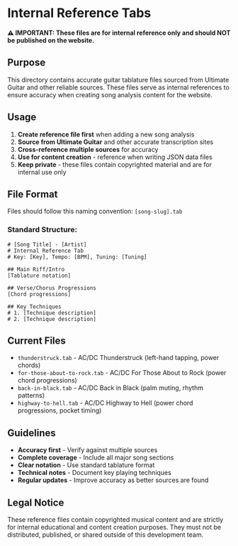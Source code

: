 # Internal Reference Tabs

**⚠️ IMPORTANT: These files are for internal reference only and should NOT be published on the website.**

## Purpose

This directory contains accurate guitar tablature files sourced from Ultimate Guitar and other reliable sources. These files serve as internal references to ensure accuracy when creating song analysis content for the website.

## Usage

1. **Create reference file first** when adding a new song analysis
2. **Source from Ultimate Guitar** and other accurate transcription sites
3. **Cross-reference multiple sources** for accuracy
4. **Use for content creation** - reference when writing JSON data files
5. **Keep private** - these files contain copyrighted material and are for internal use only

## File Format

Files should follow this naming convention: `[song-slug].tab`

### Standard Structure:
```
# [Song Title] - [Artist]
# Internal Reference Tab  
# Key: [Key], Tempo: [BPM], Tuning: [Tuning]

## Main Riff/Intro
[Tablature notation]

## Verse/Chorus Progressions  
[Chord progressions]

## Key Techniques
# 1. [Technique description]
# 2. [Technique description]
```

## Current Files

- `thunderstruck.tab` - AC/DC Thunderstruck (left-hand tapping, power chords)
- `for-those-about-to-rock.tab` - AC/DC For Those About to Rock (power chord progressions)
- `back-in-black.tab` - AC/DC Back in Black (palm muting, rhythm patterns)
- `highway-to-hell.tab` - AC/DC Highway to Hell (power chord progressions, pocket timing)

## Guidelines

- **Accuracy first** - Verify against multiple sources
- **Complete coverage** - Include all major song sections
- **Clear notation** - Use standard tablature format
- **Technical notes** - Document key playing techniques
- **Regular updates** - Improve accuracy as better sources are found

## Legal Notice

These reference files contain copyrighted musical content and are strictly for internal educational and content creation purposes. They must not be distributed, published, or shared outside of this development team.
